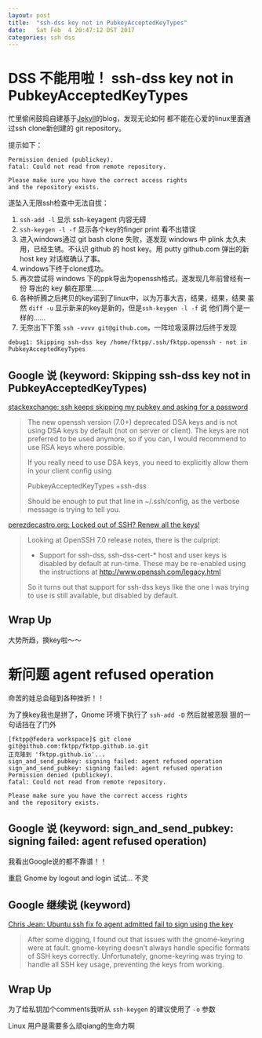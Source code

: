 ```yaml
---
layout: post
title:  "ssh-dss key not in PubkeyAcceptedKeyTypes"
date:   Sat Feb  4 20:47:12 DST 2017
categories: ssh dss
---
```

# DSS 不能用啦！ ssh-dss key not in PubkeyAcceptedKeyTypes

忙里偷闲鼓捣自建基于[Jekyll][Jekyll]的blog，发现无论如何
都不能在心爱的linux里面通过ssh clone新创建的 git repository。

提示如下：

```
Permission denied (publickey).
fatal: Could not read from remote repository.

Please make sure you have the correct access rights
and the repository exists.
```

遂坠入无限ssh检查中无法自拔：

1. ```ssh-add -l``` 显示 ssh-keyagent 内容无碍
2. ```ssh-keygen -l -f``` 显示各个key的finger print 看不出错误
3. 进入windows通过 git bash clone 失败，遂发现 windows 中 plink 太久未
用，已经生锈。不认识 github 的 host key。用 putty github.com 弹出的新
host key 对话框确认了事。
4. windows下终于clone成功。
5. 再次尝试将 windows 下的ppk导出为openssh格式，遂发现几年前曾经有一份
导出的 key 躺在那里……
6. 各种折腾之后拷贝的key诺到了linux中，以为万事大吉，结果，结果，结果
虽然 ```diff -u``` 显示新来的key是新的，但是```ssh-keygen -l -f``` 说
他们两个是一样的……
7. 无奈出下下策 ```ssh -vvvv git@github.com```，一阵垃圾滚屏过后终于发现

```
debug1: Skipping ssh-dss key /home/fktpp/.ssh/fktpp.openssh - not in PubkeyAcceptedKeyTypes
```

## Google 说 (keyword: Skipping ssh-dss key not in PubkeyAcceptedKeyTypes)

[stackexchange: ssh keeps skipping my pubkey and asking for a password][stackexchangeSshSkipPubKey]

> The new openssh version (7.0+) deprecated DSA keys and is not using
> DSA keys by default (not on server or client). The keys are not
> preferred to be used anymore, so if you can, I would recommend to use
> RSA keys where possible.
> 
> If you really need to use DSA keys, you need to explicitly allow them
> in your client config using
> 
> PubkeyAcceptedKeyTypes +ssh-dss
> 
> Should be enough to put that line in ~/.ssh/config, as the verbose
> message is trying to tell you.


[perezdecastro.org: Locked out of SSH? Renew all the keys!][perezdecastroSshLockOut]

> Looking at OpenSSH 7.0 release notes, there is the culpript:
> 
>  * Support for ssh-dss, ssh-dss-cert-* host and user keys is disabled
>    by default at run-time. These may be re-enabled using the
>    instructions at http://www.openssh.com/legacy.html
> 
> So it turns out that support for ssh-dss keys like the one I was
> trying to use is still available, but disabled by default.

## Wrap Up

大势所趋，换key啦～～

# 新问题 agent refused operation

命苦的娃总会碰到各种挫折！！

为了换key我也是拼了，Gnome 环境下执行了 ```ssh-add -D``` 然后就被恶狠
狠的一句话挡在了门外

```
[fktpp@fedora workspace]$ git clone git@github.com:fktpp/fktpp.github.io.git
正克隆到 'fktpp.github.io'...
sign_and_send_pubkey: signing failed: agent refused operation
sign_and_send_pubkey: signing failed: agent refused operation
Permission denied (publickey).
fatal: Could not read from remote repository.

Please make sure you have the correct access rights
and the repository exists.
```

## Google 说 (keyword: sign_and_send_pubkey: signing failed: agent refused operation)

我看出Google说的都不靠谱！！

重启 Gnome by logout and login 试试... 不灵

## Google 继续说 (keyword)

[Chris Jean: Ubuntu ssh fix fo agent admitted fail to sign using the key][ChrisJeanUbuntuFix]

> After some digging, I found out that issues with the gnome-keyring were at fault. gnome-keyring doesn’t always handle specific formats of SSH keys correctly. Unfortunately, gnome-keyring was trying to handle all SSH key usage, preventing the keys from working.

## Wrap Up

为了给私钥加个comments我听从 ```ssh-keygen``` 的建议使用了 ```-o``` 参数

Linux 用户是需要多么顽qiang的生命力啊

[Jekyll]: http://jekyllrb.com
[stackexchangeSshSkipPubKey]: http://unix.stackexchange.com/questions/247612/ssh-keeps-skipping-my-pubkey-and-asking-for-a-passworde
[perezdecastroSshLockOut]: https://perezdecastro.org/2015/old-ssh-keys.html
[ChrisJeanUbuntuFix]: https://chrisjean.com/ubuntu-ssh-fix-for-agent-admitted-failure-to-sign-using-the-key/
